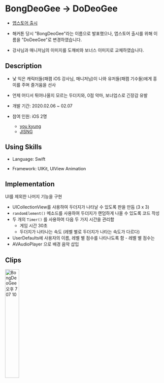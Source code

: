 # BongDeoGee -> DoDeoGee

- [앱스토어 출시](https://apps.apple.com/kr/app/%EB%8F%84%EB%8D%94%EC%A7%80-%EB%91%90%EB%8D%94%EC%A7%80-%EC%9E%A1%EA%B8%B0-%EA%B2%8C%EC%9E%84/id1516156098)

- 해커톤 당시 "BongDeoGee"라는 이름으로 발표했으나, 앱스토어 출시를 위해 이름을 "DoDeeGee"로 변경하였습니다.

- 강사님과 매니저님의 이미지를 도깨비와 보너스 이미지로 교체하였습니다.

## Description

- 낯 익은 캐릭터들(패캠 iOS 강사님, 매니저님)이 나와 유저들(패캠 기수들)에게 흥미를 주며 즐거움을 선사 

- 언제 어디서 튀어나올지 모르는 두더지와, 0점 악마, 보너업스로 긴장감 유발

- 개발 기간: 2020.02.06 ~ 02.07 

- 참여 인원: iOS 2명
  - [you kyung](https://github.com/wydryd125)
  - [JISNG](https://github.com/jisng)
  
## Using Skills

- Language: Swift

- Framework: UIKit, UIView Animation
  
## Implementation

UI를 제외한 나머지 기능을 구현

  - UICollectionView를 사용하여 두더지가 나타날 수 있도록 판을 만듬 (3 x 3)
  - `randomElement()` 메소드를 사용하여 두더지가 랜덤하게 나올 수 있도록 코드 작성
  - 두 개의 `Timer()` 를 사용하여 다음 두 가지 시간을 관리함
      - 게임 시간 30초
      - 두더지가 나타나는 속도 (레벨 별로 두더지가 나타는 속도가 다르다)
  - UserDefaults에 사용자의 이름, 레벨 별 점수를 나타나도록 함
        - 레벨 별 점수는 
  - AVAudioPlayer 으로 배경 음악 삽입

## Clips

<p>
  <img src="Video/2Rec.gif" width="30%>
</p>

// ![BongDeoGee 오후 7 07 10](https://user-images.githubusercontent.com/57229970/81282494-319ba700-9096-11ea-8949-ea200f48983a.gif)



